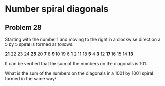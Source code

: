 # Number spiral diagonals
## Problem 28

Starting with the number 1 and moving to the right in a clockwise direction a 5 by 5 spiral is formed as follows:

  **21** 22 23 24 **25**
  20  **7**  8  **9** 10
  19  6  **1**  2 11
  18  **5**  4  **3** 12
  **17** 16 15 14 **13**

It can be verified that the sum of the numbers on the diagonals is 101.

What is the sum of the numbers on the diagonals in a 1001 by 1001 spiral formed in the same way?
